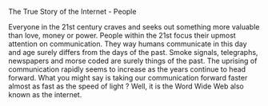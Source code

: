 The True Story of the Internet - People 

Everyone in the 21st century craves and seeks out something more valuable than love, money or power. People within the 21st focus their upmost attention 
on communication. They way humans communicate in this day and age surely differs from the days of the past. Smoke signals, telegraphs, newspapers and morse coded are surely things of the past. 
The uprising of communication rapidly seems to increase as the years continue to head forward. What you might say is taking our communication forward faster almost as fast as the speed of light ? Well, it is the Word Wide Web also known as the internet. 